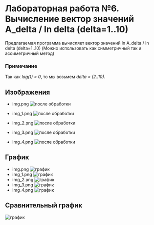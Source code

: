 # Лабораторная работа №6. Вычисление вектор значений A_delta / ln delta (delta=1..10)

Предлагаемая программа вычисляет вектор значений ln A_delta / ln delta (delta=1..10) (Можно использовать как
симметричный так и ассиметричный метод)

### Примечание

Так как _log(1) = 0_, то мы возьмем _delta = (2..10)_.

## Изображения

- img.png ![после обработки](https://github.com/KosteRico/fractal-analysis-labs/blob/main/images/img.png?raw=true)

- img_1.png ![после обработки](https://github.com/KosteRico/fractal-analysis-labs/blob/main/images/img_1.png?raw=true)

- img_2.png ![после обработки](https://github.com/KosteRico/fractal-analysis-labs/blob/main/images/img_2.png?raw=true)

- img_3.png ![после обработки](https://github.com/KosteRico/fractal-analysis-labs/blob/main/images/img_3.png?raw=true)

- img_4.png ![после обработки](https://github.com/KosteRico/fractal-analysis-labs/blob/main/images/img_4.png?raw=true)

## График

- img.png
  ![график](https://github.com/KosteRico/fractal-analysis-labs/blob/main/lab6/plot_img.png?raw=true)
- img_1.png
  ![график](https://github.com/KosteRico/fractal-analysis-labs/blob/main/lab6/plot_img_1.png?raw=true)
- img_2.png
  ![график](https://github.com/KosteRico/fractal-analysis-labs/blob/main/lab6/plot_img_2.png?raw=true)
- img_3.png
  ![график](https://github.com/KosteRico/fractal-analysis-labs/blob/main/lab6/plot_img_3.png?raw=true)
- img_4.png
  ![график](https://github.com/KosteRico/fractal-analysis-labs/blob/main/lab6/plot_img_4.png?raw=true)

## Сравнительный график

![график](https://github.com/KosteRico/fractal-analysis-labs/blob/main/lab6/plott.png?raw=true)
  
